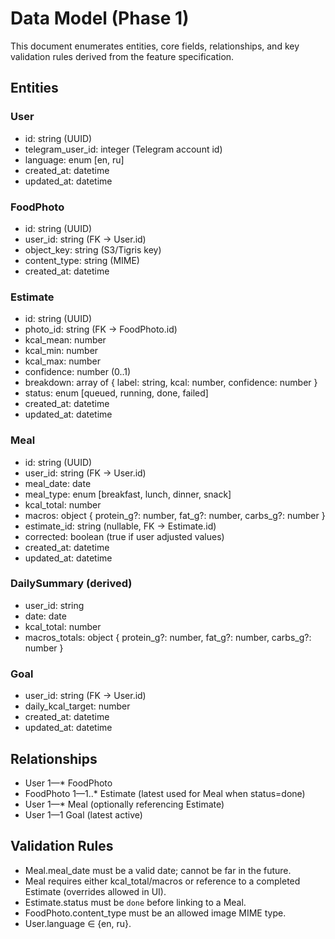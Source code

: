 # Data Model (Phase 1)

This document enumerates entities, core fields, relationships, and key validation rules derived from the feature specification.

## Entities

### User
- id: string (UUID)
- telegram_user_id: integer (Telegram account id)
- language: enum [en, ru]
- created_at: datetime
- updated_at: datetime

### FoodPhoto
- id: string (UUID)
- user_id: string (FK → User.id)
- object_key: string (S3/Tigris key)
- content_type: string (MIME)
- created_at: datetime

### Estimate
- id: string (UUID)
- photo_id: string (FK → FoodPhoto.id)
- kcal_mean: number
- kcal_min: number
- kcal_max: number
- confidence: number (0..1)
- breakdown: array of { label: string, kcal: number, confidence: number }
- status: enum [queued, running, done, failed]
- created_at: datetime
- updated_at: datetime

### Meal
- id: string (UUID)
- user_id: string (FK → User.id)
- meal_date: date
- meal_type: enum [breakfast, lunch, dinner, snack]
- kcal_total: number
- macros: object { protein_g?: number, fat_g?: number, carbs_g?: number }
- estimate_id: string (nullable, FK → Estimate.id)
- corrected: boolean (true if user adjusted values)
- created_at: datetime
- updated_at: datetime

### DailySummary (derived)
- user_id: string
- date: date
- kcal_total: number
- macros_totals: object { protein_g?: number, fat_g?: number, carbs_g?: number }

### Goal
- user_id: string (FK → User.id)
- daily_kcal_target: number
- created_at: datetime
- updated_at: datetime

## Relationships
- User 1—* FoodPhoto
- FoodPhoto 1—1..* Estimate (latest used for Meal when status=done)
- User 1—* Meal (optionally referencing Estimate)
- User 1—1 Goal (latest active)

## Validation Rules
- Meal.meal_date must be a valid date; cannot be far in the future.
- Meal requires either kcal_total/macros or reference to a completed Estimate (overrides allowed in UI).
- Estimate.status must be `done` before linking to a Meal.
- FoodPhoto.content_type must be an allowed image MIME type.
- User.language ∈ {en, ru}.
